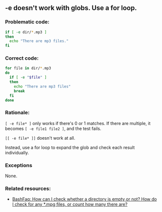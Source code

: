 ##  -e doesn't work with globs. Use a for loop.

### Problematic code:

```sh
if [ -e dir/*.mp3 ]
then
  echo "There are mp3 files."
fi
```

### Correct code:

```sh
for file in dir/*.mp3
do
  if [ -e "$file" ]
  then
    echo "There are mp3 files"
    break
  fi
done
```

### Rationale:

`[ -e file* ]` only works if there's 0 or 1 matches. If there are multiple, it becomes `[ -e file1 file2 ]`, and the test fails.

`[[ -e file* ]]` doesn't work at all.

Instead, use a for loop to expand the glob and check each result individually.

### Exceptions

None.

### Related resources:

* [BashFaq: How can I check whether a directory is empty or not? How do I check for any *.mpg files, or count how many there are?](https://mywiki.wooledge.org/BashFAQ/004)